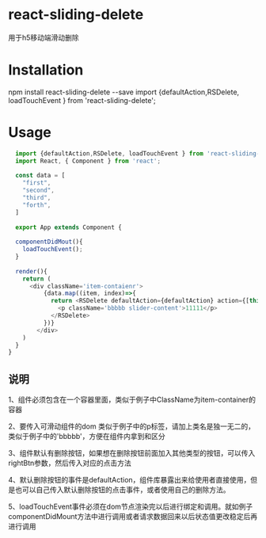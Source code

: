 # react-sliding-delete
用于h5移动端滑动删除

# Installation
  npm install react-sliding-delete --save
  import {defaultAction,RSDelete, loadTouchEvent } from 'react-sliding-delete';
  
# Usage
```javascript
  import {defaultAction,RSDelete, loadTouchEvent } from 'react-sliding-delete';
  import React, { Component } from 'react';
  
  const data = [
    "first",
    "second",
    "third",
    "forth",
  ]
  
  export App extends Component {
  
  componentDidMout(){
    loadTouchEvent();
  }
  
  render(){
    return (
      <div className='item-contaienr'>
          {data.map((item, index)=>{
            return <RSDelete defaultAction={defaultAction} action={[this.firstAction]} rightBtn={[{text:'del','width':'100'},{text:'更多','width':'50'}]} delClass={'del-class'} class={'test'}>
              <p className='bbbbb slider-content'>11111</p>
            </RSDelete>
          })}
        </div>
    )
  }
}
```


## 说明
  1、组件必须包含在一个容器里面，类似于例子中ClassName为item-container的容器
  
  2、要传入可滑动组件的dom 类似于例子中的p标签，请加上类名是独一无二的，类似于例子中的'bbbbb'，方便在组件内拿到和区分
  
  3、组件默认有删除按钮，如果想在删除按钮前面加入其他类型的按钮，可以传入rightBtn参数，然后传入对应的点击方法
  
  4、默认删除按钮的事件是defaultAction，组件库暴露出来给使用者直接使用，但是也可以自己传入默认删除按钮的点击事件，或者使用自己的删除方法。
  
  5、loadTouchEvent事件必须在dom节点渲染完以后进行绑定和调用。就如例子componentDidMount方法中进行调用或者请求数据回来以后状态值更改稳定后再进行调用
